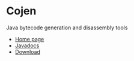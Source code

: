 Cojen
=====

Java bytecode generation and disassembly tools

* [Home page](http://cojen.sourceforge.net/)
* [Javadocs](http://cojen.github.com/Cojen/javadoc/overview-summary.html)
* [Download](https://sourceforge.net/projects/cojen/files/cojen/2.2.3/)